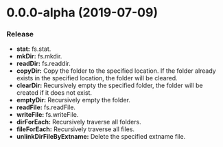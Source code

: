 # 0.0.0-alpha (2019-07-09)

### Release

- **stat:** fs.stat.
- **mkDir:** fs.mkdir.
- **readDir:** fs.readdir.
- **copyDir:** Copy the folder to the specified location. If the folder already exists in the specified location, the folder will be cleared.
- **clearDir:** Recursively empty the specified folder, the folder will be created if it does not exist.
- **emptyDir:** Recursively empty the folder.
- **readFile:** fs.readFile.
- **writeFile:** fs.writeFile.
- **dirForEach:** Recursively traverse all folders.
- **fileForEach:** Recursively traverse all files.
- **unlinkDirFileByExtname:** Delete the specified extname file.